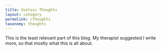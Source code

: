 ```yaml
---
title: Useless Thoughts
layout: category
permalink: /thoughts
taxonomy: thoughts
---
```

This is the least relevant part of this blog. My therapist suggested I write more, so that mostly what this is all about.